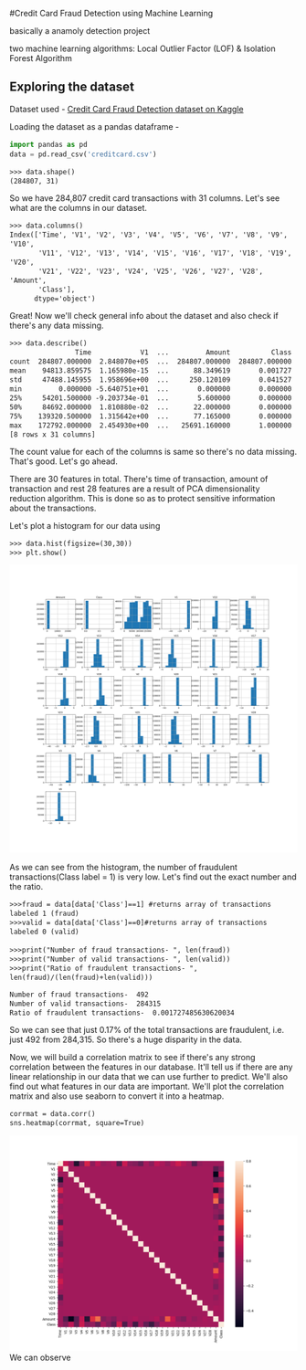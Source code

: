 #Credit Card Fraud Detection using Machine Learning

basically a anamoly detection project 

two machine learning algorithms: Local Outlier Factor (LOF) & Isolation Forest Algorithm

## Exploring the dataset

Dataset used - [Credit Card Fraud Detection dataset on Kaggle](https://www.kaggle.com/mlg-ulb/creditcardfraud/version/3)

Loading the dataset as a pandas dataframe -
```python
import pandas as pd
data = pd.read_csv('creditcard.csv')
```

```
>>> data.shape()
(284807, 31)
```
So we have 284,807 credit card transactions with 31 columns. Let's see what are the columns in our dataset.

```
>>> data.columns()
Index(['Time', 'V1', 'V2', 'V3', 'V4', 'V5', 'V6', 'V7', 'V8', 'V9', 'V10',
       'V11', 'V12', 'V13', 'V14', 'V15', 'V16', 'V17', 'V18', 'V19', 'V20',
       'V21', 'V22', 'V23', 'V24', 'V25', 'V26', 'V27', 'V28', 'Amount',
       'Class'],
      dtype='object')
```
Great! Now we'll check general info about the dataset and also check if there's any data missing.
```
>>> data.describe()
                Time            V1  ...         Amount          Class
count  284807.000000  2.848070e+05  ...  284807.000000  284807.000000
mean    94813.859575  1.165980e-15  ...      88.349619       0.001727
std     47488.145955  1.958696e+00  ...     250.120109       0.041527
min         0.000000 -5.640751e+01  ...       0.000000       0.000000
25%     54201.500000 -9.203734e-01  ...       5.600000       0.000000
50%     84692.000000  1.810880e-02  ...      22.000000       0.000000
75%    139320.500000  1.315642e+00  ...      77.165000       0.000000
max    172792.000000  2.454930e+00  ...   25691.160000       1.000000
[8 rows x 31 columns]
```
The count value for each of the columns is same so there's no data missing. That's good. Let's go  ahead.

There are 30 features in total. There's time of transaction, amount of transaction and rest 28 features are a result of PCA dimensionality reduction algorithm. This is done so as to protect sensitive information about the transactions.

Let's plot a histogram for our data using
```
>>> data.hist(figsize=(30,30))
>>> plt.show()
```
![histogram](histogram.png)

As we can see from the histogram, the number of fraudulent transactions(Class label = 1) is very low. Let's find out the exact number and the ratio.

```
>>>fraud = data[data['Class']==1] #returns array of transactions labeled 1 (fraud)
>>>valid = data[data['Class']==0]#returns array of transactions labeled 0 (valid)

>>>print("Number of fraud transactions- ", len(fraud))
>>>print("Number of valid transactions- ", len(valid))
>>>print("Ratio of fraudulent transactions- ", len(fraud)/(len(fraud)+len(valid)))
```

```
Number of fraud transactions-  492
Number of valid transactions-  284315
Ratio of fraudulent transactions-  0.001727485630620034
```

So we can see that just 0.17% of the total transactions are fraudulent, i.e. just 492 from 284,315. So there's a huge disparity in the data.

Now, we will build a correlation matrix to see if there's any strong correlation between the features in our database. It'll tell us if there are any linear relationship in our data that we can use further to predict. We'll also find out what features in our data are important. We'll plot the correlation matrix and also use seaborn to convert it into a heatmap.

```
corrmat = data.corr()   
sns.heatmap(corrmat, square=True)
```
![heatmap](heatmap.png)
We can observe   